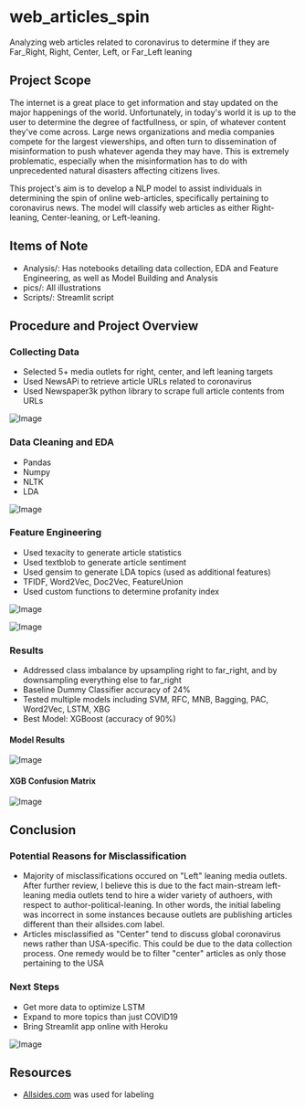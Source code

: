 # web_articles_spin
Analyzing web articles related to coronavirus to determine if they are Far_Right, Right, Center, Left, or Far_Left leaning

## Project Scope
The internet is a great place to get information and stay updated on the major happenings of the world. Unfortunately, in today's world it is up to the user to determine the degree of factfullness, or spin, of whatever content they've come across. Large news organizations and media companies compete for the largest viewerships, and often turn to dissemination of misinformation to push whatever agenda they may have. This is extremely problematic, especially when the misinformation has to do with unprecedented natural disasters affecting citizens lives.

This project's aim is to develop a NLP model to assist individuals in determining the spin of online web-articles, specifically pertaining to coronavirus news. The model will classify web articles as either Right-leaning, Center-leaning, or Left-leaning.

## Items of Note
- Analysis/: Has notebooks detailing data collection, EDA and Feature Engineering, as well as Model Building and Analysis
- pics/: All illustrations
- Scripts/: Streamlit script

## Procedure and Project Overview

### Collecting Data
- Selected 5+ media outlets for right, center, and left leaning targets
- Used NewsAPi to retrieve article URLs related to coronavirus
- Used Newspaper3k python library to scrape full article contents from URLs

![Image](Pics/class_imbalance.png?raw=true)

### Data Cleaning and EDA
- Pandas
- Numpy
- NLTK
- LDA


![Image](Pics/topic_by_target.png?raw=true)


### Feature Engineering
- Used texacity to generate article statistics
- Used textblob to generate article sentiment
- Used gensim to generate LDA topics (used as additional features)
- TFIDF, Word2Vec, Doc2Vec, FeatureUnion
- Used custom functions to determine profanity index

![Image](Pics/pol_by_target.png?raw=true)

![Image](Pics/coleman_index.png?raw=true)

### Results

- Addressed class imbalance by upsampling right to far_right, and by downsampling everything else to far_right
- Baseline Dummy Classifier accuracy of 24%
- Tested multiple models including SVM, RFC, MNB, Bagging, PAC, Word2Vec, LSTM, XBG
- Best Model: XGBoost (accuracy of 90%)

#### Model Results
![Image](Pics/model_evaluation.png?raw=true)

#### XGB Confusion Matrix
![Image](Pics/xgb_confusion.png?raw=true)

## Conclusion

### Potential Reasons for Misclassification
- Majority of misclassifications occured on "Left" leaning media outlets. After further review, I believe this is due to the fact main-stream left-leaning media outlets tend to hire a wider variety of authoers, with respect to author-political-leaning. In other words, the initial labeling was incorrect in some instances because outlets are publishing articles different than their allsides.com label.
- Articles misclassified as "Center" tend to discuss global coronavirus news rather than USA-specific. This could be due to the data collection process. One remedy would be to filter "center" articles as only those pertaining to the USA

### Next Steps
- Get more data to optimize LSTM
- Expand to more topics than just COVID19
- Bring Streamlit app online with Heroku

![Image](Pics/streamlit_pic.png?raw=true)

## Resources
- [Allsides.com](https://www.allsides.com/unbiased-balanced-news) was used for labeling

